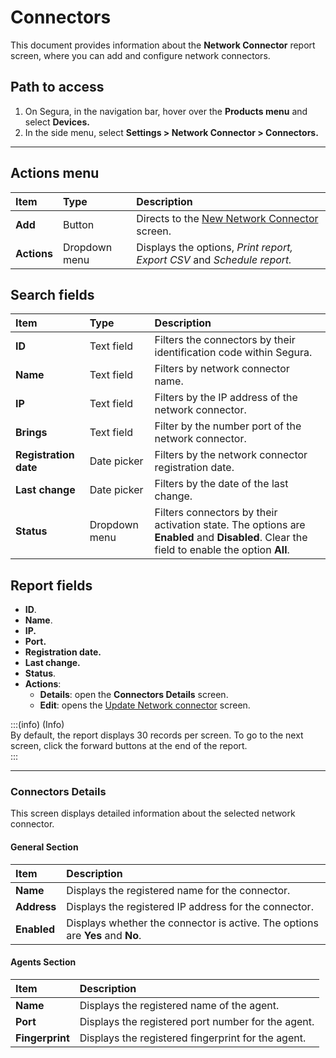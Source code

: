# Connectors

This document provides information about the **Network Connector** report screen, where you can add and configure network connectors.

## Path to access

1. On Segura, in the navigation bar, hover over the **Products menu** and select **Devices.**  
2. In the side menu, select **Settings > Network Connector > Connectors.**

---
## Actions menu

| **Item** | **Type** | **Description** |
| :---- | :---- | :---- |
| **Add** | Button | Directs to the [New Network Connector](/v4/docs/new-network-connector) screen. |
| **Actions** | Dropdown menu | Displays the options, *Print report, Export CSV* and *Schedule report.* |

## Search fields

| **Item** | **Type** | **Description** |
| :---- | :---- | :---- |
| **ID** | Text field | Filters the connectors by their identification code within Segura. |
| **Name** | Text field | Filters by network connector name. |
| **IP** | Text field | Filters by the IP address of the network connector. |
| **Brings** | Text field | Filter by the number port of the network connector. |
| **Registration date** | Date picker | Filters by the network connector registration date. |
| **Last change** | Date picker | Filters by the date of the last change. |
| **Status** | Dropdown menu | Filters connectors by their activation state. The options are **Enabled** and **Disabled**. Clear the field to enable the option **All**. |

## Report fields

* **ID**.  
* **Name**.  
* **IP.**  
* **Port.**  
* **Registration date.**  
* **Last change.**  
* **Status**.  
* **Actions**:  
  * **Details**: open the **Connectors Details** screen.  
  * **Edit**: opens the [Update Network connector](/v4/docs/new-network-connector) screen.

:::(info) (Info)  
By default, the report displays 30 records per screen. To go to the next screen, click the forward buttons at the end of the report.  
:::

---
### Connectors Details  
This screen displays detailed information about the selected network connector.

#### General Section

| **Item** | **Description** |
| :---- | :---- |
| **Name** | Displays the registered name for the connector. |
| **Address** | Displays the registered IP address for the connector. |
| **Enabled** | Displays whether the connector is active. The options are **Yes** and **No**. |

#### Agents Section

| **Item** | **Description** |
| :---- | :---- |
| **Name** | Displays the registered name of the agent. |
| **Port** | Displays the registered port number for the agent. |
| **Fingerprint** | Displays the registered fingerprint for the agent. |